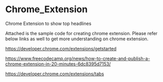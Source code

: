 # Chrome_Extension
Chrome Extension to show top headlines

Attached is the sample code for creating chrome extension. Please refer below links as well to get more understanding on chrome extension.

https://developer.chrome.com/extensions/getstarted

https://www.freecodecamp.org/news/how-to-create-and-publish-a-chrome-extension-in-20-minutes-6dc8395d7153/

https://developer.chrome.com/extensions/tabs
